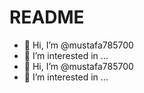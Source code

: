 # README
- 👋 Hi, I’m @mustafa785700
- 👀 I’m interested in ...
- 👋 Hi, I’m @mustafa785700
- 👀 I’m interested in ...
